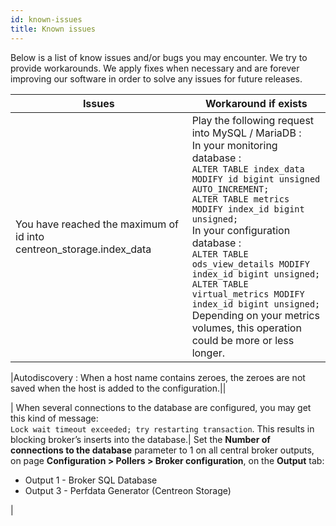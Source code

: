 ```yaml
---
id: known-issues
title: Known issues
---
```


Below is a list of know issues and/or bugs you may encounter.
We try to provide workarounds. We apply fixes when
necessary and are forever improving our software in order to solve any
issues for future releases.

| Issues | Workaround if exists |
| ------ | -------------------- |
| You have reached the maximum of id into centreon_storage.index_data | Play the following request into MySQL / MariaDB :<br/> In your monitoring database :<br /> `ALTER TABLE index_data MODIFY id bigint unsigned AUTO_INCREMENT;`<br /> `ALTER TABLE metrics MODIFY index_id bigint unsigned;`<br/> In your configuration database :<br /> `ALTER TABLE ods_view_details MODIFY index_id bigint unsigned;`<br /> `ALTER TABLE virtual_metrics MODIFY index_id bigint unsigned;`<br /> Depending on your metrics volumes, this operation could be more or less longer. |

|Autodiscovery : When a host name contains zeroes, the zeroes are not saved when the host is added to the configuration.||

| When several connections to the database are configured, you may get this kind of message: </br>`Lock wait timeout exceeded; try restarting transaction`. This results in blocking broker’s inserts into the database.| Set the **Number of connections to the database** parameter to 1 on all central broker outputs, on page **Configuration > Pollers > Broker configuration**, on the **Output** tab: </br><ul><li>Output 1 - Broker SQL Database</li><li>Output 3 - Perfdata Generator (Centreon Storage)</li></ul>|


